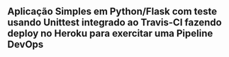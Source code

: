 ## Aplicação Simples em  Python/Flask com teste usando Unittest integrado ao Travis-CI fazendo deploy no Heroku para exercitar uma Pipeline DevOps 